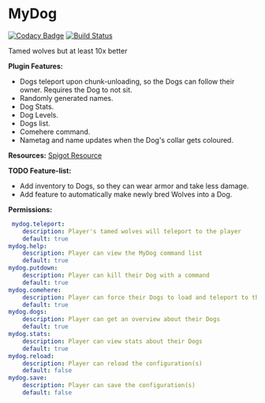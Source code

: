 MyDog
======

[![Codacy Badge](https://api.codacy.com/project/badge/Grade/917ba264534e4c319671ce6badbd0600)](https://www.codacy.com/app/Fido2603/MyDog?utm_source=github.com&amp;utm_medium=referral&amp;utm_content=DoggyCraftDK/MyDog&amp;utm_campaign=Badge_Grade)
[![Build Status](https://travis-ci.com/DoggyCraftDK/MyDog.svg?branch=master)](https://travis-ci.com/DoggyCraftDK/MyDog)

Tamed wolves but at least 10x better

**Plugin Features:**
*	Dogs teleport upon chunk-unloading, so the Dogs can follow their owner. Requires the Dog to not sit.
*	Randomly generated names.
*	Dog Stats.
*	Dog Levels.
*	Dogs list.
*	Comehere command.
*	Nametag and name updates when the Dog's collar gets coloured.

**Resources:**
[Spigot Resource](https://www.spigotmc.org/resources/mydog.70260/)

**TODO Feature-list:**
*	Add inventory to Dogs, so they can wear armor and take less damage.
*	Add feature to automatically make newly bred Wolves into a Dog.

**Permissions:**
```YAML
 mydog.teleport:
    description: Player's tamed wolves will teleport to the player
    default: true
mydog.help:
    description: Player can view the MyDog command list
    default: true
mydog.putdown:
    description: Player can kill their Dog with a command
    default: true
mydog.comehere:
    description: Player can force their Dogs to load and teleport to the position of the player
    default: true
mydog.dogs:
    description: Player can get an overview about their Dogs
    default: true
mydog.stats:
    description: Player can view stats about their Dogs
    default: true
mydog.reload:
    description: Player can reload the configuration(s)
    default: false
mydog.save:
    description: Player can save the configuration(s)
    default: false
```

